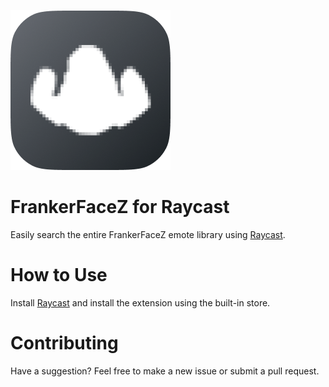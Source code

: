 ![Logo](github-logo.png "Logo")

# FrankerFaceZ for Raycast
Easily search the entire FrankerFaceZ emote library using [Raycast](https://www.raycast.com/).
# How to Use
Install [Raycast](https://www.raycast.com/) and install the extension using the built-in store.
# Contributing
Have a suggestion? Feel free to make a new issue or submit a pull request.